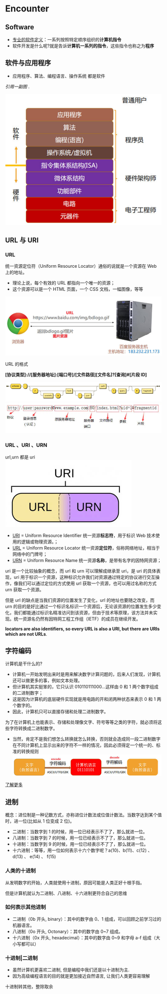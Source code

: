 # Encounter

## Software

- [专业的软件定义](https://zh.wikipedia.org/wiki/%E8%BD%AF%E4%BB%B6)：一系列按照特定顺序组织的**计算机指令**
- 软件开发是什么呢?就是告诉**计算机一系列的指令**，这些指令也称之为**程序**

## 软件与应用程序

- 应用程序、算法、编程语言、操作系统 都是软件

_引用一副图_ .

![区别](/img/computer/encounter/soft.jpg)

## URL 与 URI

### URL

统一资源定位符（Uniform Resource Locator）通俗的说就是一个资源在 Web 上的地址。

- 理论上说，每个有效的 URL 都指向一个唯一的资源；
- 这个资源可以是一个 HTML 页面，一个 CSS 文档，一幅图像，等等

![URL1](/img/computer/encounter/url1.jpg)

URL 的格式

**[协议类型]:\/\/[服务器地址]:[端口号]/[文件路径][文件名]?[查询]#[片段 ID]**

![URL2](/img/computer/encounter/url2.jpg)
![URL3](/img/computer/encounter/url3.jpg)

### URL 、URI 、URN

url,urn 都是 uri
![URI](/img/computer/encounter/uri.jpg)

- [URI](https://zh.wikipedia.org/wiki/%E7%BB%9F%E4%B8%80%E8%B5%84%E6%BA%90%E6%A0%87%E5%BF%97%E7%AC%A6) = Uniform Resource Identifier 统一资源**标志符**，用于标识 Web 技术使用的逻辑或物理资源。；
- [URL](https://zh.wikipedia.org/wiki/%E7%BB%9F%E4%B8%80%E8%B5%84%E6%BA%90%E5%AE%9A%E4%BD%8D%E7%AC%A6) = Uniform Resource Locator 统一资源**定位符**，俗称网络地址，相当于网络中的门牌号；
- [URN](https://zh.wikipedia.org/wiki/%E7%BB%9F%E4%B8%80%E8%B5%84%E6%BA%90%E5%90%8D%E7%A7%B0) = Uniform Resource Name 统一资源**名称**，是带有名字的因特网资源；

uri 是一个比较抽象的概念，而 url 和 urn 可以理解成继承至 uri，是 uri 的具体表现，uri 用于标识一个资源，这种标识允许我们对资源通过特定的协议进行交互操作，像我们可以通过定位的方式使用 url 获取一个资源，也可以用过名称的方式 urn 获取一个资源。

但是 url 的缺点是当我们资源的位置发生了变化，url 的地址也要随之改变，而 urn 的目的是好比通过一个标识名标识一个资源后，无论该资源的位置发生多少变化，我们都能通过标识名精准访问到该资源，但由于技术等原理，该方法并未实现。统一资源名仍然有因特网工程工作组（IETF）的成员在继续开发。

**locators are also identifiers, so every URL is also a URI, but there are URIs which are not URLs**.

## 字符编码

计算机是干什么的?

- 计算机一开始发明出来时是用来解决数字计算问题的，后来人们发现，计算机还可以做更多的事，例如文本处理。
- 但计算机其实挺笨的，它只认识 010110111000…这样由 0 和 1 两个数字组成的二进制数字；
- 这是因为计算机的底层硬件实现就是用电路的开和闭两种状态来表示 0 和 1 两个数字的。
- 因此，计算机只可以直接存储和处理二进制数字。

为了在计算机上也能表示、存储和处理像文字、符号等等之类的字符，就必须将这些字符转换成二进制数字。

- 当然，肯定不是我们想怎么转换就怎么转换，否则就会造成同一段二进制数字在不同计算机上显示出来的字符不一样的情况，因此必须得定一个统一的、标准的转换规则
  ![字符编码](/img/computer/encounter/字符编码.jpg)

[了解更多](https://www.jianshu.com/p/899e749be47c)

## 进制

概念：进位制是一种记数方式，亦称进位计数法或位值计数法。当数字达到某个值时，进一位(比如从 1 位变成 2 位)。

- 二进制：当数字到 1 的时候，用一位已经表示不了了，那么就进一位。
- 八进制：当数字到 7 的时候，用一位已经表示不了了，那么就进一位。
- 十进制：当数字到 9 的时候，用一位已经表示不了了，那么就进一位。
- 十六进制：等等，用一位如何表示十六个数字呢？a(10)、b(11)、c(12) 、 d(13) 、 e(14) 、 f(15)

### 人类的十进制

从发明数字的开始，人类就使用十进制，原因可能是人类正好十根手指。

但是计算机就认为二进制、八进制、十六进制更符合自己的思维

### 如何表示其他进制

- 二进制（0b 开头, binary）：其中的数字由 0、1 组成，可以回顾之前学习过的机器语言。
- 八进制（0o 开头, Octonary）：其中的数字由 0~7 组成。
- 十六进制（0x 开头, hexadecimal）：其中的数字由 0~9 和字母 a-f 组成（大小写都可以）

### 十进制|二进制

- 虽然计算机更喜欢二进制, 但是编程中我们还是以十进制为主.
- 因为高级编程语言的目的就是更加接近自然语言, 让我们人类更容易理解

十进制转其他，整除取余
